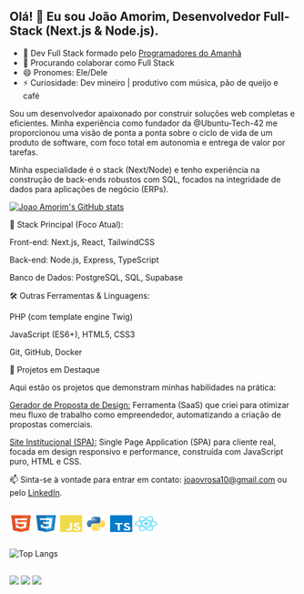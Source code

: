 ## Olá! 👋 Eu sou João Amorim, Desenvolvedor Full-Stack (Next.js & Node.js).

- 🌱 Dev Full Stack formado pelo <a href="https://programadoresdoamanha.org/" target="_blank"> Programadores do Amanhã </a> 
- 👯 Procurando colaborar como Full Stack
- 😄 Pronomes: Ele/Dele
- ⚡ Curiosidade: Dev mineiro | produtivo com música, pão de queijo e café

Sou um desenvolvedor apaixonado por construir soluções web completas e eficientes. Minha experiência como fundador da @Ubuntu-Tech-42 me proporcionou uma visão de ponta a ponta sobre o ciclo de vida de um produto de software, com foco total em autonomia e entrega de valor por tarefas.

Minha especialidade é o stack (Next/Node) e tenho experiência na construção de back-ends robustos com SQL, focados na integridade de dados para aplicações de negócio (ERPs).

[![Joao Amorim's GitHub stats](https://github-readme-stats.vercel.app/api?username=JoaoAmorim01&show_icons=true&theme=great-gatsby)](https://github.com/JoaoAmorim01/github-readme-stats)

🚀 Stack Principal (Foco Atual):

Front-end: Next.js, React, TailwindCSS

Back-end: Node.js, Express, TypeScript

Banco de Dados: PostgreSQL, SQL, Supabase

🛠️ Outras Ferramentas & Linguagens:

PHP (com template engine Twig)

JavaScript (ES6+), HTML5, CSS3

Git, GitHub, Docker

📂 Projetos em Destaque

Aqui estão os projetos que demonstram minhas habilidades na prática:

<a href="https://github.com/JoaoAmorim01/gerador-proposta-design">Gerador de Proposta de Design:</a> Ferramenta (SaaS) que criei para otimizar meu fluxo de trabalho como empreendedor, automatizando a criação de propostas comerciais.

<a href="https://github.com/JoaoAmorim01/DraLarissaBorges">Site Institucional (SPA):</a> Single Page Application (SPA) para cliente real, focada em design responsivo e performance, construída com JavaScript puro, HTML e CSS.

📫 Sinta-se à vontade para entrar em contato: joaovrosa10@gmail.com ou pelo <a href="https://www.linkedin.com/in/joao-dev-amorim/">LinkedIn</a>.

<div style="display: inline_block"><br>
  <img align="center" alt="Joao-HTML" height="30" width="40" src="https://raw.githubusercontent.com/devicons/devicon/master/icons/html5/html5-original.svg">
  <img align="center" alt="Joao-CSS" height="30" width="40" src="https://raw.githubusercontent.com/devicons/devicon/master/icons/css3/css3-original.svg">
  <img align="center" alt="Joao-Js" height="30" width="40" src="https://raw.githubusercontent.com/devicons/devicon/master/icons/javascript/javascript-plain.svg">
  <img align="center" alt="Joao-Python" height="30" width="40" src="https://raw.githubusercontent.com/devicons/devicon/master/icons/python/python-original.svg">
  <img align="center" alt="Joao-Ts" height="30" width="40" src="https://raw.githubusercontent.com/devicons/devicon/master/icons/typescript/typescript-plain.svg">
  <img align="center" alt="Joao-React" height="30" width="40" src="https://raw.githubusercontent.com/devicons/devicon/master/icons/react/react-original.svg">
</div>

##

![Top Langs](https://github-readme-stats.vercel.app/api/top-langs/?username=JoaoAmorim01&size_weight=0.5&count_weight=0.5&layout=compact)

##

<div>
  <a href="https://www.linkedin.com/in/jo%C3%A3o-amorim-1870a5196/" target="_blank"><img src="https://img.shields.io/badge/LinkedIn-0077B5?style=for-the-badge&logo=linkedin&logoColor=white" target="_blank"></a>
  <a href="https://mail.google.com/mail/u/0/#inbox?compose=GFrJzkBTctRfvDgbnGcwhCwMhTmwWpVlBZXnsQPpZSWfsSXFvWGZXNVtJGLKpDRkjjWR" target="_blank"><img src="https://img.shields.io/badge/Gmail-D14836?style=for-the-badge&logo=gmail&logoColor=white" target="blank"></a>
  <a href="https://discord.com/channels/@me/928426854929543178" target="_blank"><img src="https://img.shields.io/badge/Discord-7289DA?style=for-the-badge&logo=discord&logoColor=white"></a>
</div>
